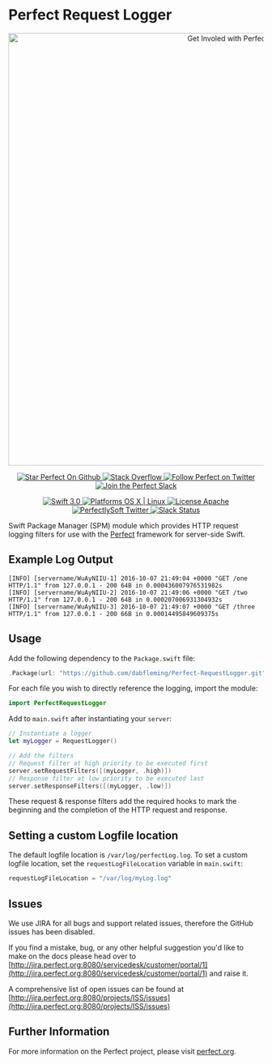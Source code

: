 # Perfect Request Logger

<p align="center">
    <a href="http://perfect.org/get-involved.html" target="_blank">
        <img src="http://perfect.org/assets/github/perfect_github_2_0_0.jpg" alt="Get Involed with Perfect!" width="854" />
    </a>
</p>

<p align="center">
    <a href="https://github.com/PerfectlySoft/Perfect" target="_blank">
        <img src="http://www.perfect.org/github/Perfect_GH_button_1_Star.jpg" alt="Star Perfect On Github" />
    </a>  
    <a href="http://stackoverflow.com/questions/tagged/perfect" target="_blank">
        <img src="http://www.perfect.org/github/perfect_gh_button_2_SO.jpg" alt="Stack Overflow" />
    </a>  
    <a href="https://twitter.com/perfectlysoft" target="_blank">
        <img src="http://www.perfect.org/github/Perfect_GH_button_3_twit.jpg" alt="Follow Perfect on Twitter" />
    </a>  
    <a href="http://perfect.ly" target="_blank">
        <img src="http://www.perfect.org/github/Perfect_GH_button_4_slack.jpg" alt="Join the Perfect Slack" />
    </a>
</p>

<p align="center">
    <a href="https://developer.apple.com/swift/" target="_blank">
        <img src="https://img.shields.io/badge/Swift-3.0-orange.svg?style=flat" alt="Swift 3.0">
    </a>
    <a href="https://developer.apple.com/swift/" target="_blank">
        <img src="https://img.shields.io/badge/Platforms-OS%20X%20%7C%20Linux%20-lightgray.svg?style=flat" alt="Platforms OS X | Linux">
    </a>
    <a href="http://perfect.org/licensing.html" target="_blank">
        <img src="https://img.shields.io/badge/License-Apache-lightgrey.svg?style=flat" alt="License Apache">
    </a>
    <a href="http://twitter.com/PerfectlySoft" target="_blank">
        <img src="https://img.shields.io/badge/Twitter-@PerfectlySoft-blue.svg?style=flat" alt="PerfectlySoft Twitter">
    </a>
    <a href="http://perfect.ly" target="_blank">
        <img src="http://perfect.ly/badge.svg" alt="Slack Status">
    </a>
</p>


Swift Package Manager (SPM) module which provides HTTP request logging filters for use with the [Perfect](http://perfect.org/) framework for server-side Swift.

## Example Log Output

```
[INFO] [servername/WuAyNIIU-1] 2016-10-07 21:49:04 +0000 "GET /one HTTP/1.1" from 127.0.0.1 - 200 64B in 0.000436007976531982s
[INFO] [servername/WuAyNIIU-2] 2016-10-07 21:49:06 +0000 "GET /two HTTP/1.1" from 127.0.0.1 - 200 64B in 0.000207006931304932s
[INFO] [servername/WuAyNIIU-3] 2016-10-07 21:49:07 +0000 "GET /three HTTP/1.1" from 127.0.0.1 - 200 66B in 0.00014495849609375s
```

## Usage

Add the following dependency to the `Package.swift` file:

```swift
.Package(url: "https://github.com/dabfleming/Perfect-RequestLogger.git", majorVersion: 0, minor: 3)
```

For each file you wish to directly reference the logging, import the module:

``` swift 
import PerfectRequestLogger
```

Add to `main.swift` after instantiating your `server`:

```swift
// Instantiate a logger
let myLogger = RequestLogger()

// Add the filters
// Request filter at high priority to be executed first
server.setRequestFilters([(myLogger, .high)])
// Response filter at low priority to be executed last
server.setResponseFilters([(myLogger, .low)])
```

These request & response filters add the required hooks to mark the beginning and the completion of the HTTP request and response.


## Setting a custom Logfile location

The default logfile location is `/var/log/perfectLog.log`. To set a custom logfile location, set the `requestLogFileLocation` variable in `main.swift`:

``` swift
requestLogFileLocation = "/var/log/myLog.log"
```



## Issues

We use JIRA for all bugs and support related issues, therefore the GitHub issues has been disabled.

If you find a mistake, bug, or any other helpful suggestion you'd like to make on the docs please head over to [http://jira.perfect.org:8080/servicedesk/customer/portal/1](http://jira.perfect.org:8080/servicedesk/customer/portal/1) and raise it.

A comprehensive list of open issues can be found at [http://jira.perfect.org:8080/projects/ISS/issues](http://jira.perfect.org:8080/projects/ISS/issues)



## Further Information
For more information on the Perfect project, please visit [perfect.org](http://perfect.org).

